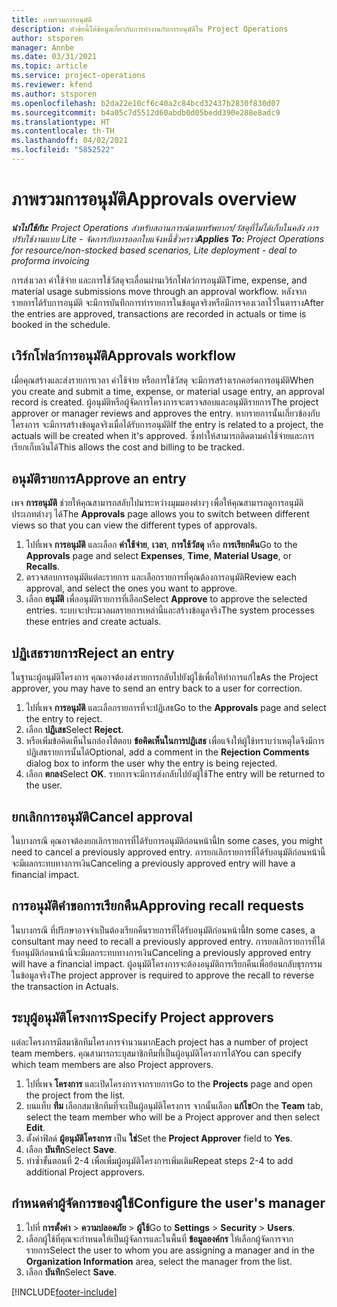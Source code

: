 ```yaml
---
title: ภาพรวมการอนุมัติ
description: หัวข้อนี้ให้ข้อมูลเกี่ยวกับการทำงานกับการอนุมัติใน Project Operations
author: stsporen
manager: Annbe
ms.date: 03/31/2021
ms.topic: article
ms.service: project-operations
ms.reviewer: kfend
ms.author: stsporen
ms.openlocfilehash: b2da22e10cf6c40a2c84bcd32437b2830f830d07
ms.sourcegitcommit: b4a05c7d5512d60abdb0d05bedd390e288e8adc9
ms.translationtype: HT
ms.contentlocale: th-TH
ms.lasthandoff: 04/02/2021
ms.locfileid: "5852522"
---
```

# <a name="approvals-overview"></a><span data-ttu-id="b1dfb-103">ภาพรวมการอนุมัติ</span><span class="sxs-lookup"><span data-stu-id="b1dfb-103">Approvals overview</span></span>

<span data-ttu-id="b1dfb-104">_**นำไปใช้กับ:** Project Operations สำหรับสถานการณ์ตามทรัพยากร/วัสดุที่ไม่ได้เก็บในคลัง การปรับใช้งานแบบ Lite - จัดการกับการออกใบแจ้งหนี้ชั่วคราว_</span><span class="sxs-lookup"><span data-stu-id="b1dfb-104">_**Applies To:** Project Operations for resource/non-stocked based scenarios, Lite deployment - deal to proforma invoicing_</span></span>

<span data-ttu-id="b1dfb-105">การส่งเวลา ค่าใช้จ่าย และการใช้วัสดุจะเลื่อนผ่านเวิร์กโฟลว์การอนุมัติ</span><span class="sxs-lookup"><span data-stu-id="b1dfb-105">Time, expense, and material usage submissions move through an approval workflow.</span></span> <span data-ttu-id="b1dfb-106">หลังจากรายการได้รับการอนุมัติ จะมีการบันทึกการทำรายการในข้อมูลจริงหรือมีการจองเวลาไว้ในตาราง</span><span class="sxs-lookup"><span data-stu-id="b1dfb-106">After the entries are approved, transactions are recorded in actuals or time is booked in the schedule.</span></span>

## <a name="approvals-workflow"></a><span data-ttu-id="b1dfb-107">เวิร์กโฟลว์การอนุมัติ</span><span class="sxs-lookup"><span data-stu-id="b1dfb-107">Approvals workflow</span></span>
<span data-ttu-id="b1dfb-108">เมื่อคุณสร้างและส่งรายการเวลา ค่าใช้จ่าย หรือการใช้วัสดุ จะมีการสร้างเรกคอร์ดการอนุมัติ</span><span class="sxs-lookup"><span data-stu-id="b1dfb-108">When you create and submit a time, expense, or material usage entry, an approval record is created.</span></span> <span data-ttu-id="b1dfb-109">ผู้อนุมัติหรือผู้จัดการโครงการจะตรวจสอบและอนุมัติรายการ</span><span class="sxs-lookup"><span data-stu-id="b1dfb-109">The project approver or manager reviews and approves the entry.</span></span> <span data-ttu-id="b1dfb-110">หากรายการนั้นเกี่ยวข้องกับโครงการ จะมีการสร้างข้อมูลจริงเมื่อได้รับการอนุมัติ</span><span class="sxs-lookup"><span data-stu-id="b1dfb-110">If the entry is related to a project, the actuals will be created when it's approved.</span></span> <span data-ttu-id="b1dfb-111">ซึ่งทำให้สามารถติดตามค่าใช้จ่ายและการเรียกเก็บเงินได้</span><span class="sxs-lookup"><span data-stu-id="b1dfb-111">This allows the cost and billing to be tracked.</span></span>

## <a name="approve-an-entry"></a><span data-ttu-id="b1dfb-112">อนุมัติรายการ</span><span class="sxs-lookup"><span data-stu-id="b1dfb-112">Approve an entry</span></span>
<span data-ttu-id="b1dfb-113">เพจ **การอนุมัติ** ช่วยให้คุณสามารถสลับไปมาระหว่างมุมมองต่างๆ เพื่อให้คุณสามารถดูการอนุมัติประเภทต่างๆ ได้</span><span class="sxs-lookup"><span data-stu-id="b1dfb-113">The **Approvals** page allows you to switch between different views so that you can view the different types of approvals.</span></span>
  
1. <span data-ttu-id="b1dfb-114">ไปที่เพจ **การอนุมัติ** และเลือก **ค่าใช้จ่าย**, **เวลา**, **การใช้วัสดุ** หรือ **การเรียกคืน**</span><span class="sxs-lookup"><span data-stu-id="b1dfb-114">Go to the **Approvals** page and select **Expenses**, **Time**, **Material Usage**, or **Recalls**.</span></span>
2. <span data-ttu-id="b1dfb-115">ตรวจสอบการอนุมัติแต่ละรายการ และเลือกรายการที่คุณต้องการอนุมัติ</span><span class="sxs-lookup"><span data-stu-id="b1dfb-115">Review each approval, and select the ones you want to approve.</span></span>
3. <span data-ttu-id="b1dfb-116">เลือก **อนุมัติ** เพื่ออนุมัติรายการที่เลือก</span><span class="sxs-lookup"><span data-stu-id="b1dfb-116">Select **Approve** to approve the selected entries.</span></span>
<span data-ttu-id="b1dfb-117">ระบบจะประมวลผลรายการเหล่านี้และสร้างข้อมูลจริง</span><span class="sxs-lookup"><span data-stu-id="b1dfb-117">The system processes these entries and create actuals.</span></span>

## <a name="reject-an-entry"></a><span data-ttu-id="b1dfb-118">ปฏิเสธรายการ</span><span class="sxs-lookup"><span data-stu-id="b1dfb-118">Reject an entry</span></span>
<span data-ttu-id="b1dfb-119">ในฐานะผู้อนุมัติโครงการ คุณอาจต้องส่งรายการกลับไปยังผู้ใช้เพื่อให้ทำการแก้ไข</span><span class="sxs-lookup"><span data-stu-id="b1dfb-119">As the Project approver, you may have to send an entry back to a user for correction.</span></span>
  
1. <span data-ttu-id="b1dfb-120">ไปที่เพจ **การอนุมัติ** และเลือกรายการที่จะปฏิเสธ</span><span class="sxs-lookup"><span data-stu-id="b1dfb-120">Go to the **Approvals** page and select the entry to reject.</span></span> 
2. <span data-ttu-id="b1dfb-121">เลือก **ปฏิเสธ**</span><span class="sxs-lookup"><span data-stu-id="b1dfb-121">Select **Reject**.</span></span>
3. <span data-ttu-id="b1dfb-122">หรือเพิ่มข้อคิดเห็นในกล่องโต้ตอบ **ข้อคิดเห็นในการปฏิเสธ** เพื่อแจ้งให้ผู้ใช้ทราบว่าเหตุใดจึงมีการปฏิเสธรายการนั้นได้</span><span class="sxs-lookup"><span data-stu-id="b1dfb-122">Optional, add a comment in the **Rejection Comments** dialog box to inform the user why the entry is being rejected.</span></span>
4. <span data-ttu-id="b1dfb-123">เลือก **ตกลง**</span><span class="sxs-lookup"><span data-stu-id="b1dfb-123">Select **OK**.</span></span> <span data-ttu-id="b1dfb-124">รายการจะมีการส่งกลับไปยังผู้ใช้</span><span class="sxs-lookup"><span data-stu-id="b1dfb-124">The entry will be returned to the user.</span></span>
  
## <a name="cancel-approval"></a><span data-ttu-id="b1dfb-125">ยกเลิกการอนุมัติ</span><span class="sxs-lookup"><span data-stu-id="b1dfb-125">Cancel approval</span></span>
<span data-ttu-id="b1dfb-126">ในบางกรณี คุณอาจต้องยกเลิกรายการที่ได้รับการอนุมัติก่อนหน้านี้</span><span class="sxs-lookup"><span data-stu-id="b1dfb-126">In some cases, you might need to cancel a previously approved entry.</span></span> <span data-ttu-id="b1dfb-127">การยกเลิกรายการที่ได้รับอนุมัติก่อนหน้านี้จะมีผลกระทบทางการเงิน</span><span class="sxs-lookup"><span data-stu-id="b1dfb-127">Canceling a previously approved entry will have a financial impact.</span></span> 

## <a name="approving-recall-requests"></a><span data-ttu-id="b1dfb-128">การอนุมัติคำขอการเรียกคืน</span><span class="sxs-lookup"><span data-stu-id="b1dfb-128">Approving recall requests</span></span>
<span data-ttu-id="b1dfb-129">ในบางกรณี ที่ปรึกษาอาจจำเป็นต้องเรียกคืนรายการที่ได้รับอนุมัติก่อนหน้านี้</span><span class="sxs-lookup"><span data-stu-id="b1dfb-129">In some cases, a consultant may need to recall a previously approved entry.</span></span> <span data-ttu-id="b1dfb-130">การยกเลิกรายการที่ได้รับอนุมัติก่อนหน้านี้จะมีผลกระทบทางการเงิน</span><span class="sxs-lookup"><span data-stu-id="b1dfb-130">Canceling a previously approved entry will have a financial impact.</span></span> <span data-ttu-id="b1dfb-131">ผู้อนุมัติโครงการจะต้องอนุมัติการเรียกคืนเพื่อย้อนกลับธุรกรรมในข้อมูลจริง</span><span class="sxs-lookup"><span data-stu-id="b1dfb-131">The project approver is required to approve the recall to reverse the transaction in Actuals.</span></span>

## <a name="specify-project-approvers"></a><span data-ttu-id="b1dfb-132">ระบุผู้อนุมัติโครงการ</span><span class="sxs-lookup"><span data-stu-id="b1dfb-132">Specify Project approvers</span></span>
<span data-ttu-id="b1dfb-133">แต่ละโครงการมีสมาชิกทีมโครงการจำนวนมาก</span><span class="sxs-lookup"><span data-stu-id="b1dfb-133">Each project has a number of project team members.</span></span> <span data-ttu-id="b1dfb-134">คุณสามารถระบุสมาชิกทีมที่เป็นผู้อนุมัติโครงการได้</span><span class="sxs-lookup"><span data-stu-id="b1dfb-134">You can specify which team members are also Project approvers.</span></span>

1. <span data-ttu-id="b1dfb-135">ไปที่เพจ **โครงการ** และเปิดโครงการจากรายการ</span><span class="sxs-lookup"><span data-stu-id="b1dfb-135">Go to the **Projects** page and open the project from the list.</span></span>
2. <span data-ttu-id="b1dfb-136">บนแท็บ **ทีม** เลือกสมาชิกทีมที่จะเป็นผู้อนุมัติโครงการ จากนั้นเลือก **แก้ไข**</span><span class="sxs-lookup"><span data-stu-id="b1dfb-136">On the **Team** tab, select the team member who will be a Project approver and then select **Edit**.</span></span>
3. <span data-ttu-id="b1dfb-137">ตั้งค่าฟิลด์ **ผู้อนุมัติโครงการ** เป็น **ใช่**</span><span class="sxs-lookup"><span data-stu-id="b1dfb-137">Set the **Project Approver** field to **Yes**.</span></span>
4. <span data-ttu-id="b1dfb-138">เลือก **บันทึก**</span><span class="sxs-lookup"><span data-stu-id="b1dfb-138">Select **Save**.</span></span>
5. <span data-ttu-id="b1dfb-139">ทำซ้ำขั้นตอนที่ 2-4 เพื่อเพิ่มผู้อนุมัติโครงการเพิ่มเติม</span><span class="sxs-lookup"><span data-stu-id="b1dfb-139">Repeat steps 2-4 to add additional Project approvers.</span></span>

## <a name="configure-the-users-manager"></a><span data-ttu-id="b1dfb-140">กำหนดค่าผู้จัดการของผู้ใช้</span><span class="sxs-lookup"><span data-stu-id="b1dfb-140">Configure the user's manager</span></span>

1. <span data-ttu-id="b1dfb-141">ไปที่ **การตั้งค่า** > **ความปลอดภัย** > **ผู้ใช้**</span><span class="sxs-lookup"><span data-stu-id="b1dfb-141">Go to **Settings** > **Security** > **Users**.</span></span>
2. <span data-ttu-id="b1dfb-142">เลือกผู้ใช้ที่คุณจะกำหนดให้เป็นผู้จัดการและในพื้นที่ **ข้อมูลองค์กร** ให้เลือกผู้จัดการจากรายการ</span><span class="sxs-lookup"><span data-stu-id="b1dfb-142">Select the user to whom you are assigning a manager and in the **Organization Information** area, select the manager from the list.</span></span> 
3. <span data-ttu-id="b1dfb-143">เลือก **บันทึก**</span><span class="sxs-lookup"><span data-stu-id="b1dfb-143">Select **Save**.</span></span>




[!INCLUDE[footer-include](../includes/footer-banner.md)]
